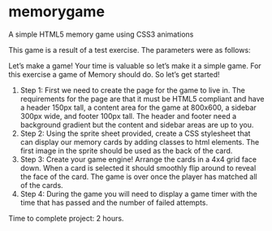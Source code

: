 memorygame
==========

A simple HTML5 memory game using CSS3 animations

This game is a result of a test exercise. The parameters were as follows:


Let’s make a game!  Your time is valuable so let’s make it a simple game.   For this exercise a game of Memory should do.  So let’s get started!
1. Step 1:  First we need to create the page for the game to live in.   The requirements for the page are that it must be HTML5 compliant and have a header 150px tall, a content area for the game at 800x600, a sidebar 300px wide, and footer 100px tall.   The header and footer need a background gradient but the content and sidebar areas are up to you.
2. Step 2: Using the sprite sheet provided, create a CSS stylesheet that can display our memory cards by adding classes to html elements.  The first image in the sprite should be used as the back of the card.
3. Step 3: Create your game engine! Arrange the cards in a 4x4 grid face down.  When a card is selected it should smoothly flip around to reveal the face of the card. The game is over once the player has matched all of the cards.
4. Step 4: During the game you will need to display a game timer with the time that has passed and the number of failed attempts. 

Time to complete project: 2 hours.